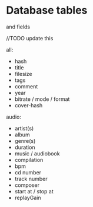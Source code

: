 Database tables
===============
and fields

//TODO update this

all:

- hash
- title
- filesize
- tags
- comment
- year
- bitrate / mode / format
- cover-hash

audio:

- artist(s)
- album
- genre(s)
- duration
- music / audiobook
- compilation
- bpm
- cd number
- track number
- composer
- start at / stop at
- replayGain
